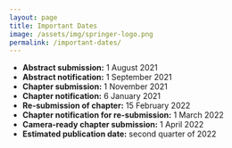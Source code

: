 ```yaml
---
layout: page
title: Important Dates
image: /assets/img/springer-logo.png
permalink: /important-dates/
---
```


- **Abstract submission:** 1 August 2021 
- **Abstract notification:** 1 September 2021 
- **Chapter submission:** 1 November 2021 
- **Chapter notification:** 6 January 2021
- **Re-submission of chapter:** 15 February 2022
- **Chapter notification for re-submission:** 1 March 2022
- **Camera-ready chapter submission:** 1 April 2022
- **Estimated publication date:** second quarter of 2022
